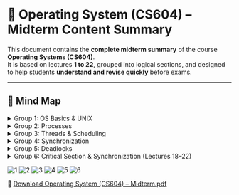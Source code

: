 # 📘 Operating System (CS604) – Midterm Content Summary

This document contains the **complete midterm summary** of the course **Operating Systems (CS604)**.  
It is based on lectures **1 to 22**, grouped into logical sections, and designed to help students **understand and revise quickly** before exams.

---

## 🧠 Mind Map

<details>
<summary>Group 1: OS Basics & UNIX</summary>

- **Definition of OS**  
  A system software that manages hardware and software resources.

- **Types of OS**  
  - Batch: Executes jobs without user interaction.  
  - Time-sharing: Multiple users access at once (multitasking).  
  - Real-time: Responds to inputs instantly (used in embedded systems).

- **OS Components**  
  - Kernel: Core part; manages resources.  
  - Shell: Interface between user and kernel (CLI/GUI).  
  - System Calls: Used to interact with OS from programs.

- **Traps & Interrupts**  
  - Trap: Software-generated interrupt (e.g., error).  
  - Interrupt: Hardware-generated to gain CPU attention (e.g., I/O).

- **UNIX Commands**  
  ls, cd, pwd, mkdir, rmdir, man

</details>

<details>
<summary>Group 2: Processes</summary>

- **What is a Process**  
  A running instance of a program (active entity).

- **Process States**  
  New, Ready, Running, Waiting, Terminated

- **PCB & Context Switching**  
  - PCB: Stores info about a process (state, ID, PC).  
  - Context Switching: Switching CPU from one process to another.

- **Process Creation & Termination**  
  `fork()`: Create process | `exit()`: Terminate

- **Useful Commands**  
  fork, ps, kill

</details>

<details>
<summary>Group 3: Threads & Scheduling</summary>

- **Threads vs Processes**  
  Threads share resources of a process; lighter, faster.

- **Thread Models**  
  User-level threads, Kernel-level threads

- **Scheduling Types**  
  Preemptive and Non-preemptive

- **Scheduling Algorithms**  
  FCFS, SJF, SRTF, RR, Priority

</details>

<details>
<summary>Group 4: Synchronization</summary>

- **Critical Section**  
  Shared code that must not run by multiple threads at once.

- **Peterson’s Algorithm**  
  Software-based method for mutual exclusion.

- **Semaphores**  
  Binary or Counting, using `wait()` and `signal()`

- **Classic Problems**  
  Producer-Consumer, Readers-Writers, Dining Philosophers

</details>

<details>
<summary>Group 5: Deadlocks</summary>

- **Conditions for Deadlock**  
  Mutual Exclusion, Hold & Wait, No Preemption, Circular Wait

- **Resource Allocation Graph**  
  Visualizes processes and resource holding/waiting

- **Prevention & Avoidance**  
  - Prevention: Remove one condition  
  - Avoidance: Use safe state (e.g., Banker’s Algorithm)

- **Detection & Recovery**  
  Detect deadlock via RAG or wait-for graph  
  Recover by killing/restarting processes

</details>

<details>
<summary>Group 6: Critical Section & Synchronization (Lectures 18–22)</summary>

- Mutual exclusion, progress, bounded waiting  
- Peterson’s algorithm (2-process)  
- Bakery algorithm (n-process)  
- Hardware solutions and semaphores  
- `wait()`, `signal()`, binary and counting semaphores

</details>

![1](https://github.com/user-attachments/assets/98499e43-6aa3-4378-88e9-a1b4ad1626cf)
![2](https://github.com/user-attachments/assets/17eba1b8-107e-43f1-8539-6d23ff8970bd)
![3](https://github.com/user-attachments/assets/688b35f1-bc11-483b-8cfb-afa628d5d6f7)
![4](https://github.com/user-attachments/assets/2871808c-bac8-4ea7-9463-aa9c0b91e1fe)
![5](https://github.com/user-attachments/assets/bbbd8152-bd14-4f3d-95b5-298624e512ba)
![6](https://github.com/user-attachments/assets/6934fbb8-be99-4321-8774-08f42273aa6e)


📄 [Download Operating System (CS604) – Midterm.pdf](CS604-Operating%20System/Operating%20System%20(CS604)%20%E2%80%93%20Midterm.pdf)






